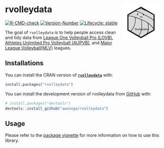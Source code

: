 
<!-- README.md is generated from README.Rmd. Please edit that file -->

# rvolleydata <a href="https://awosoga.github.io/rvolleydata/"><img src="man/figures/logo.jpg" align="right" height="120" alt="rvolleydata website" /></a>

<!-- badges: start -->

[![R-CMD-check](https://github.com/awosoga/rvolleydata/actions/workflows/R-CMD-check.yaml/badge.svg)](https://github.com/awosoga/rvolleydata/actions/workflows/R-CMD-check.yaml)
[![Version-Number](https://img.shields.io/github/r-package/v/awosoga/rvolleydata?label=rvolleydata)](https://github.com/awosoga/rvolleydata)
[![Lifecycle:
stable](https://img.shields.io/badge/lifecycle-stable-green.svg)](https://lifecycle.r-lib.org/articles/stages.html#stable)

<!-- badges: end -->

The goal of `rvolleydata` is to help people access clean and tidy data
from [League One Volleyball Pro (LOVB)](https://www.lovb.com/),
[Athletes Unlimited Pro Volleyball
(AUPVB)](https://auprosports.com/volleyball/), and [Major League
Volleyball(MLV)](https://provolleyball.com/) leagues.

## Installations

You can install the CRAN version of
[**`rvolleydata`**](https://CRAN.R-project.org/package=rvolleydata)
with:

``` r
install.packages("rvolleydata")
```

You can install the development version of rvolleydata from
[GitHub](https://github.com/awosoga/rvolleydata) with:

``` r
# install.packages("devtools")
devtools::install_github("awosoga/rvolleydata")
```

## Usage

Please refer to the [package
vignette](https://awosoga.github.io/rvolleydata/articles/rvolleydata-how-to-use)
for more information on how to use this library.
